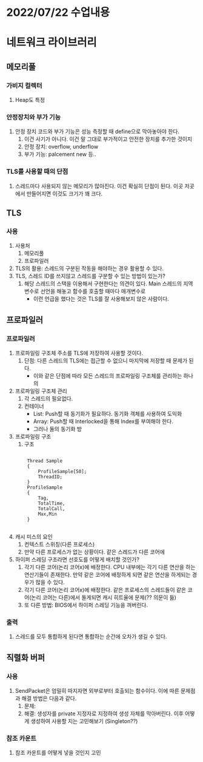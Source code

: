# 2022/07/22 수업내용
# 네트워크 라이브러리
## 메모리풀
### 가비지 컬렉터
1. Heap도 특정 

### 안정장치와 부가 기능
1. 안정 장치 코드와 부가 기능은 성능 측정할 때 define으로 막아놓아야 한다.
    1) 이건 사기가 아니다. 이건 말 그대로 부가적이고 안전한 장치를 추가한 것이지 
    2) 안정 장치: overflow, underflow
    3) 부가 기능: palcement new 등..

### TLS를 사용할 때의 단점
1. 스레드마다 사용되지 않는 메모리가 많아진다. 이건 확실히 단점이 된다. 이곳 저곳에서 만들어지면 이것도 크기가 꽤 크다.

## TLS
### 사용
1. 사용처
    1) 메모리풀
    2) 프로파일러
2. TLS의 활용: 스레드의 구분된 작동을 해야하는 경우 활용할 수 있다.
3. TLS, 스레드 ID를 쓰지않고 스레드를 구분할 수 있는 방법이 있는가?
    1) 해당 스레드의 스택을 이용해서 구현한다는 의견이 있다. Main 스레드의 지역변수로 선언을 해놓고 함수를 호출할 때마다 매개변수로 
        * 이런 언급을 했다는 것은 TLS를 잘 사용해보지 않은 사람이다.

## 프로파일러
### 프로파일러
1. 프로파일링 구조체 주소를 TLS에 저장하여 사용할 것이다.
    1) 단점: 다른 스레드의 TLS에는 접근할 수 없으니 마지막에 저장할 때 문제가 된다.
        * 이와 같은 단점에 따라 모든 스레드의 프로파일링 구조체를 관리하는 하나의 
2. 프로파일링 구조체 관리 
    1) 각 스레드의 필요없다.
    2) 컨테이너
        * List: Push할 때 동기화가 필요하다. 동기화 객체를 사용하여 도익화
        * Array: Push할 때 Interlocked을 통해 Index를 부여해야 한다.
        * 그러나 둘의 동기화 방
3. 프로파일링 구조
    1) 구조
        <pre><code>
        Thread Sample
        {
            ProfileSample[50];
            ThreadID;
        }
        ProfileSample
        {
            Tag,
            TotalTime,
            TotalCall,
            Max,Min
        }
        </code></pre>
4. 캐시 미스의 요인
    1) 컨텍스트 스위칭(다른 프로세스)
    2) 만약 다른 프로세스가 없는 상황이다. 같은 스레드가 다른 코어에 
5. 하이퍼 스레딩 구조라면 선호도를 어떻게 배치할 것인가?
    1) 각기 다른 코어(논리 코어x)에 배정한다. CPU 내부에는 각기 다른 연산을 하는 연산기들이 존재한다. 만약 같은 코어에 배정하게 되면 같은 연산을 하게되는 경우가 많을 수 있다.
    2) 각기 다른 코어(논리 코어x)에 배정한다. 같은 프로세스의 스레드들이 같은 코어(논리 코어는 다른)에서 돌게되면 캐시 히트율에 문제(?? 의문이 듦)
    3) 또 다른 방법: BIOS에서 하이퍼 스레딩 기능을 꺼버린다.

### 출력
1. 스레드를 모두 통합하게 된다면 통합하는 순간에 오차가 생길 수 있다.

## 직렬화 버퍼
### 사용
1. SendPacket은 엄밀히 따지자면 외부로부터 호출되는 함수이다. 이에 따른 문제점과 해결 방법은 다음과 같다.
    1) 문제: 
    2) 해결: 생성자를 private 지정자로 지정하여 생성 자체를 막아버린다. 이후 어떻게 생성하여 사용할 지는 고민해보기 (Singleton??)

### 참조 카운트
1. 참조 카운트를 어떻게 넣을 것인지 고민
